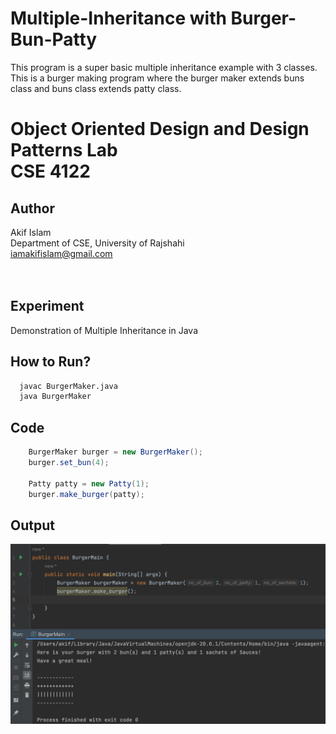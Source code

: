 # Multiple-Inheritance with Burger-Bun-Patty
This program is a super basic multiple inheritance example with 3 classes. This is a burger making program where the burger maker extends buns class and buns class extends patty class.

# Object Oriented Design and Design Patterns Lab<br> CSE 4122
## Author
Akif Islam<br>
Department of CSE, University of Rajshahi<br>
iamakifislam@gmail.com<br><br><br>

## Experiment
<p>Demonstration of Multiple Inheritance in Java</p>

## How to Run?
```bash
  javac BurgerMaker.java
  java BurgerMaker
```

## Code
```java
    BurgerMaker burger = new BurgerMaker();
    burger.set_bun(4); 

    Patty patty = new Patty(1);
    burger.make_burger(patty);
```
## Output
<img src='SampleOutput.png'>
